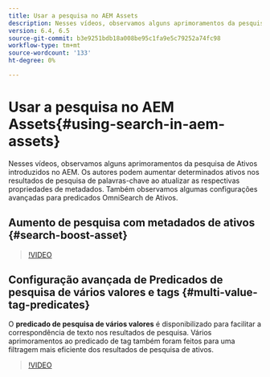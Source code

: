 ```yaml
---
title: Usar a pesquisa no AEM Assets
description: Nesses vídeos, observamos alguns aprimoramentos da pesquisa de Ativos introduzidos no AEM. Os autores podem aumentar determinados ativos nos resultados de pesquisa de palavras-chave ao atualizar as respectivas propriedades de metadados. Também observamos algumas configurações avançadas para predicados OmniSearch de Ativos.
version: 6.4, 6.5
source-git-commit: b3e9251bdb18a008be95c1fa9e5c79252a74fc98
workflow-type: tm+mt
source-wordcount: '133'
ht-degree: 0%

---
```



# Usar a pesquisa no AEM Assets{#using-search-in-aem-assets}

Nesses vídeos, observamos alguns aprimoramentos da pesquisa de Ativos introduzidos no AEM. Os autores podem aumentar determinados ativos nos resultados de pesquisa de palavras-chave ao atualizar as respectivas propriedades de metadados. Também observamos algumas configurações avançadas para predicados OmniSearch de Ativos.

## Aumento de pesquisa com metadados de ativos {#search-boost-asset}

>[!VIDEO](https://video.tv.adobe.com/v/16766?quality=12&learn=on)

## Configuração avançada de Predicados de pesquisa de vários valores e tags {#multi-value-tag-predicates}

O **predicado de pesquisa de vários valores** é disponibilizado para facilitar a correspondência de texto nos resultados de pesquisa. Vários aprimoramentos ao predicado de tag também foram feitos para uma filtragem mais eficiente dos resultados de pesquisa de ativos.

>[!VIDEO](https://video.tv.adobe.com/v/16457?quality=12&learn=on)

